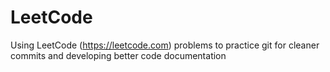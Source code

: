 # LeetCode
Using LeetCode (https://leetcode.com) problems to practice git for cleaner commits and developing better code documentation
